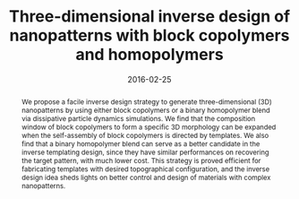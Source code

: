 ---
title: Three-dimensional inverse design of nanopatterns with block copolymers and homopolymers
authors:
- Dan Xu
- Hong Liu
- 朱有亮
- Zhong-Yuan Lu
date: '2016-02-25'
doi: 10.1039/C5NR07497E
publish_types: 期刊文章
publication: Nanoscale
publication_short: Nanoscale
abstract: We propose a facile inverse design strategy to generate  three-dimensional (3D) nanopatterns by using either block copolymers or a  binary homopolymer blend via dissipative particle dynamics simulations.  We find that the composition window of block copolymers to form a  specific 3D morphology can be expanded when the self-assembly of block  copolymers is directed by templates. We also find that a binary  homopolymer blend can serve as a better candidate in the inverse  templating design, since they have similar performances on recovering  the target pattern, with much lower cost. This strategy is proved  efficient for fabricating templates with desired topographical  configuration, and the inverse design idea sheds lights on better  control and design of materials with complex nanopatterns.
url_pdf: https://pubs.rsc.org/en/content/articlelanding/2016/nr/c5nr07497e
---
